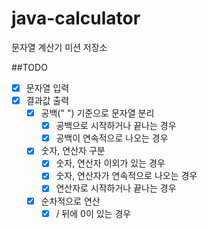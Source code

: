 # java-calculator
문자열 계산기 미션 저장소

##TODO
- [x] 문자열 입력
- [x] 결과값 출력
    - [x] 공백(" ") 기준으로 문자열 분리
        - [x] 공백으로 시작하거나 끝나는 경우
        - [x] 공백이 연속적으로 나오는 경우
    - [x] 숫자, 연산자 구분
        - [x] 숫자, 연산자 이외가 있는 경우
        - [x] 숫자, 연산자가 연속적으로 나오는 경우
        - [x] 연산자로 시작하거나 끝나는 경우
    - [x] 순차적으로 연산
        - [x] / 뒤에 0이 있는 경우